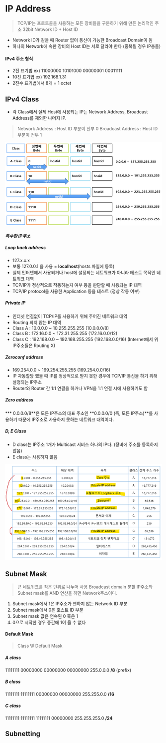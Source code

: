 IP Address
===

> TCP/IP는 프로토콜을 사용하는 모든 장비들을 구분하기 위해 만든 논리적인 주소
> 32bit
> Network ID + Host ID

* Network ID가 같을 때 Router 없이 통신이 가능한 Broadcast Domain이 됨
* 하나의 Network에 속한 장비의 Host ID는 서로 달라야 한다 (중복될 경우 IP충돌)

#### IPv4 주소 형식
* 2진 표기법
  ex) 11000000 10101000 00000001 00011111
* 10진 표기법
  ex) 192.168.1.31
* 2진수 표기법에서 8개 = 1 octet


IPv4 Class
---

* 각 Class에서 실제 Host에 사용되는 IP는 Network Address, Broadcast Address를 제외한 나머지 IP.

> Network Address : Host ID 부분이 전부 0
> Broadcast Address : Host ID 부분이 전부 1

![](images/2023-06-01-13-30-31.png)


#### *특수한 IP주소*

##### Loop back address
* 127.x.x.x
* 보통 127.0.0.1 을 사용 = **localhost**(hosts 파일에 등록)
* 실제 인터넷에서 사용되거나 host에 설정되는 네트워크가 아니라 테스트 목적인 네트워크 대역
* TCP/IP가 정상적으로 작동하는지 여부 등을 판단할 때 사용되는 IP 대역
* TCP/IP protocol을 사용한 Application 등을 테스트 (정상 작동 여부)


##### Private IP
* 인터넷 연결없이 TCP/IP를 사용하기 위해 주어진 네트워크 대역
* Routing 되지 않는 IP 대역
* Class A : 10.0.0.0 ~ 10.255.255.255 (10.0.0.0/8)
* Class B : 172.16.0.0 ~ 172.31.255.255 (172.16.0.0/12)
* Class C : 192.168.0.0 ~ 192.168.255.255 (192.168.0.0/16)
  (Internet에서 위 IP주소들은 Routing X)

##### Zeroconf address
* 169.254.0.0 ~ 169.254.255.255 (169.254.0.0/16)
* IP 자동할당 했을 때 IP를 정상적으로 받지 못한 경우에 TCP/IP 통신을 하기 위해 설정되는 IP주소
* Router와 Router 간 1:1 연결을 하거나 VPN을 1:1 연결 시에 사용하기도 함

##### Zero address
*** 0.0.0.0/8**은 모든 IP주소의 대표 주소인 **0.0.0.0/0 (즉, 모든 IP주소)**를 사용하기 때문에 IP주소로 사용하지 못하는 네트워크 대역이다.

##### D, E Class
* D class는 IP주소 1개가 Multicast 서비스 하나의 IP다. (장비에 주소를 등록하지 않음)
* E class는 사용하지 않음

![](images/2023-06-01-13-41-48.png)


Subnet Mask
---

> 큰 네트워크를 작은 단위로 나누어 사용
> Broadcast domain 분할
> IP주소와 Subnet mask를 AND 연산을 하면 Network주소이다.

1. Subnet mask에서 1은 IP주소가 변하지 않는 Network ID 부분
2. Subnet mask에서 0은 호스트 ID 부분
3. Subnet mask 값은 연속된 0 혹은 1
4. 0으로 시작한 경우 중간에 1이 올 수 없다


#### Default Mask
> Class 별 Default Mask

##### A class
11111111 00000000 00000000 00000000
255.0.0.0
**/8** (prefix)

##### B class
11111111 11111111 00000000 00000000
255.255.0.0
**/16**

##### C class
11111111 11111111 11111111 00000000
255.255.255.0
**/24**


Subnetting
---

